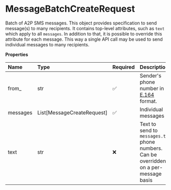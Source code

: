 # MessageBatchCreateRequest

Batch of A2P SMS messages. This object provides specification to send message(s) to many recipients. It contains top-level attributes, such as `text` which apply to all `messages`. In addition to that, it is possible to override this attribute for each message. This way a single API call may be used to send individual messages to many recipients.

**Properties**

| Name     | Type                       | Required | Description                                                                            |
| :------- | :------------------------- | :------- | :------------------------------------------------------------------------------------- |
| from\_   | str                        | ✅       | Sender's phone number in [E.164](https://www.itu.int/rec/T-REC-E.164-201011-I) format. |
| messages | List[MessageCreateRequest] | ✅       | Individual messages                                                                    |
| text     | str                        | ❌       | Text to send to `messages.to` phone numbers. Can be overridden on a per-message basis  |

<!-- This file was generated by liblab | https://liblab.com/ -->
